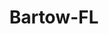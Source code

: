 ---
title: Bartow-FL
slug: bartow-fl
f_state:
- cms/state/florida.md
f_locations:
- cms/payday-loan/advance-america-1500.md
- cms/payday-loan/advance-america-1527.md
- cms/payday-loan/amscot-4472.md
- cms/payday-loan/hall-insurance-services-inc-19295.md
- cms/payday-loan/hall-insurance-services-inc-19296.md
updated-on: '2024-05-30T13:41:28.615Z'
created-on: '2024-05-30T13:41:28.615Z'
published-on: '2024-05-30T13:54:32.469Z'
f_city: Bartow
layout: '[city].html'
tags: city
---